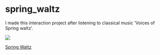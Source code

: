 # spring_waltz

I made this interaction project after listening to classical music ‘Voices of Spring waltz’.

<img src="springwaltz.taejaehan.com/resources/imgs/spw_share2.jpg" >

<a href="http://springwaltz.taejaehan.com/">Spring Waltz</a>